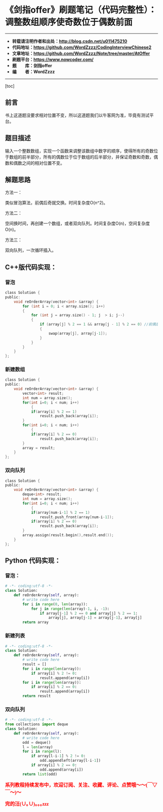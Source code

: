 # 《剑指offer》刷题笔记（代码完整性）：调整数组顺序使奇数位于偶数前面

----------

- **转载请注明作者和出处：http://blog.csdn.net/u011475210**
- **代码地址：https://github.com/WordZzzz/CodingInterviewChinese2**
- **文章地址：https://github.com/WordZzzz/Note/tree/master/AtOffer**
- **刷题平台：https://www.nowcoder.com/**
- **题&emsp;&emsp;库：剑指offer**
- **编&emsp;&emsp;者：WordZzzz**

----------

[toc]

## 前言

书上这道题没要求相对位置不变，所以这道题我们以牛客网为准，毕竟有测试平台。

## 题目描述

输入一个整数数组，实现一个函数来调整该数组中数字的顺序，使得所有的奇数位于数组的前半部分，所有的偶数位于位于数组的后半部分，并保证奇数和奇数，偶数和偶数之间的相对位置不变。

## 解题思路

方法一：

类似冒泡算法，前偶后奇就交换。时间复杂度O(n^2)。

方法二：

空间换时间，再创建一个数组，或者双向队列。时间复杂度O(n)，空间复杂度O(n)。

方法三：

双向队列，一次循环插入。

## C++版代码实现：

### 冒泡

```c
class Solution {
public:
    void reOrderArray(vector<int> &array) {
        for (int i = 0; i < array.size(); i++)
        {
            for (int j = array.size() - 1; j  > i; j--)
            {
                if (array[j] % 2 == 1 && array[j - 1] % 2 == 0) //前偶后奇交换
                {
                    swap(array[j], array[j-1]);
                }
            }
        }
    }
};
```

### 新建数组

```c
class Solution {
public:
    void reOrderArray(vector<int> &array) {
        vector<int> result;
        int num = array.size();
        for(int i=0; i < num; i++)
            {
            if(array[i] % 2 == 1)
                result.push_back(array[i]);
        }
        for(int i=0; i < num; i++)
            {
            if(array[i] % 2 == 0)
                result.push_back(array[i]);
        }
        array = result;
    }
};
```

### 双向队列

```c
class Solution {
public:
    void reOrderArray(vector<int> &array) {
        deque<int> result;
        int num = array.size();
        for(int i=0; i < num; i++)
            {
            if(array[num-i-1] % 2 == 1)
                result.push_front(array[num-i-1]);
            if(array[i] % 2 == 0)
                result.push_back(array[i]);
        }
        array.assign(result.begin(),result.end());
    }
};
```

## Python 代码实现：

### 冒泡：

```python
# -*- coding:utf-8 -*-
class Solution:
    def reOrderArray(self, array):
        # write code here
        for i in range(0, len(array)):
            for j in range(len(array)-1, i, -1):
                if array[j-1] % 2 == 0 and array[j] % 2 == 1:
                    array[j], array[j-1] = array[j-1], array[j]
        return array
```

### 新建列表

```python
# -*- coding:utf-8 -*-
class Solution:
    def reOrderArray(self, array):
        # write code here
        result = []
        for i in range(len(array)):
            if array[i] % 2 != 0:
                result.append(array[i])
        for i in range(len(array)):
            if array[i] % 2 == 0:
                result.append(array[i])
        return result
```

### 双向队列

```python
# -*- coding:utf-8 -*-
from collections import deque
class Solution:
    def reOrderArray(self, array):
        # write code here
        odd = deque()
        l = len(array)
        for i in range(l):
            if array[l-i-1] % 2 != 0:
                odd.appendleft(array[l-i-1])
            if array[i] % 2 == 0:
                odd.append(array[i])
        return list(odd)
```

**<font color="red" size=3 face="仿宋">系列教程持续发布中，欢迎订阅、关注、收藏、评论、点赞哦～～(￣▽￣～)～</font>**

**<font color="red" size=3 face="仿宋">完的汪(∪｡∪)｡｡｡zzz</font>**
